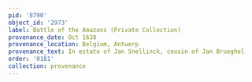 ```yaml
---
pid: '8790'
object_id: '2973'
label: Battle of the Amazons (Private Collection)
provenance_date: Oct 1638
provenance_location: Belgium, Antwerp
provenance_text: In estate of Jan Snellinck, cousin of Jan Brueghel
order: '0181'
collection: provenance
---
```

